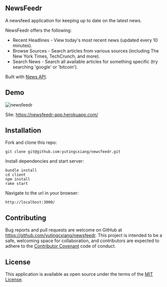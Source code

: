 ## NewsFeedr

A newsfeed application for keeping up to date on the latest news. 

NewsFeedr offers the following:
* Recent Headlines - View today's most recent news (updated every 10 minutes).
* Browse Sources - Search articles from various sources (including The New York Times, TechCrunch, and more).
* Search News - Search all available articles for something specific (try searching 'google' or 'bitcoin').

Built with [News API](https://newsapi.org/).

## Demo

![newsfeedr](https://i.imgur.com/dZcEbl6.png)

Site: https://newsfeedr-app.herokuapp.com/

## Installation

Fork and clone this repo:

   ```
   git clone git@github.com:yutingcxiang/newsfeedr.git
   ```
   
Install dependencies and start server:

   ```
   bundle install
   cd client
   npm install
   rake start
   ```

Navigate to the url in your browser:

   ```
   http://localhost:3000/
   ```

## Contributing
Bug reports and pull requests are welcome on GitHub at https://github.com/yutingcxiang/newsfeedr. This project is intended to be a safe, welcoming space for collaboration, and contributors are expected to adhere to the [Contributor Covenant](http://contributor-covenant.org) code of conduct.

## License
This application is available as open source under the terms of the [MIT License](https://opensource.org/licenses/MIT).
